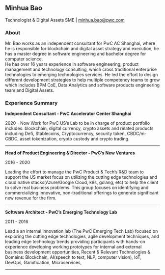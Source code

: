## Minhua Bao

Technologist & Digital Assets SME | [minhua.bao@pwc.com](mailto:minhua.bao@pwc.com)
### About
Mr. Bao works as an independent consultant for PwC AC Shanghai, where he is responsible for blockchain and digital asset strategy and execution, he has a master degree in software engineering and bachelor degree for computer science.  
He has over 16 years experience in software engineering, product management and technology consulting, which cross traditional enterprise technologies to emerging technologies services. He led the effort to design different development strategies to help multiple competency teams to grow which includes BPM CoE, Data Analytics and software products engineering team and Digital Assets.

### Experience Summary  

**Independent Consultant - PwC Accelerator Center Shanghai**

2020 - Now
Work for PwC US’s Lab to be in charge of product portfolio includes: blockchain, digital currency, crypto assets and related products including Defi, Stablecoins, Cryptocurrency, security token, CBDC/m-CBDC, asset tokenization, crypto custody and crypto trading.
<hr>

**Head of Product Engineering & Director - PwC’s New Ventures**

2016 - 2020

Leading the effort to manage the PwC Product & Tech’s R&D team to support the US market focus on utilizing the cutting edge technologies and cloud native  stacks(Azure/Google Cloud, k8s, golang, etc) to help the client to solve real business problems. This group focuses on identifying and commercializing innovative, non-traditional offerings to generate significant new revenue for the firm.
<hr>

**Software Architect - PwC’s Emerging Technology Lab**

2011 - 2016

Lead a an internal innovation lab (The PwC Emerging Tech Lab) focused on exploring the cutting edge technologies, agile development techniques, and leading edge technology trends providing participants with hands-on experience developing working prototypes for internal and external business development opportunities, Recent & Relevant Technologies & Domains: Blockchain, AI(speech to text, NLP, computer vision), IoT, DevOps, Gamification, Microservices,
<hr>
